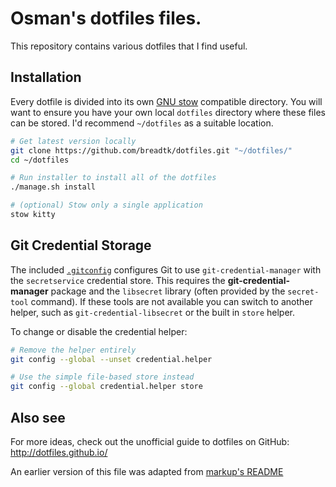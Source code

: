 Osman's dotfiles files.
=======================

This repository contains various dotfiles that I find useful.

Installation
------------
Every dotfile is divided into its own [GNU
stow](https://www.gnu.org/software/stow/) compatible directory. You will want to
ensure you have your own local `dotfiles` directory where these files can be
stored. I'd recommend `~/dotfiles` as a suitable location.

```bash
# Get latest version locally
git clone https://github.com/breadtk/dotfiles.git "~/dotfiles/"
cd ~/dotfiles

# Run installer to install all of the dotfiles
./manage.sh install

# (optional) Stow only a single application
stow kitty
```

Git Credential Storage
----------------------
The included [`.gitconfig`](git/.gitconfig) configures Git to use
`git-credential-manager` with the `secretservice` credential store. This
requires the **git-credential-manager** package and the `libsecret` library
(often provided by the `secret-tool` command). If these tools are not available
you can switch to another helper, such as `git-credential-libsecret` or the
built in `store` helper.

To change or disable the credential helper:

```bash
# Remove the helper entirely
git config --global --unset credential.helper

# Use the simple file-based store instead
git config --global credential.helper store
```

Also see
--------
For more ideas, check out the unofficial guide to dotfiles on GitHub:
http://dotfiles.github.io/

An earlier version of this file was adapted from [markup's
README](https://github.com/github/markup/blob/master/README.md)
